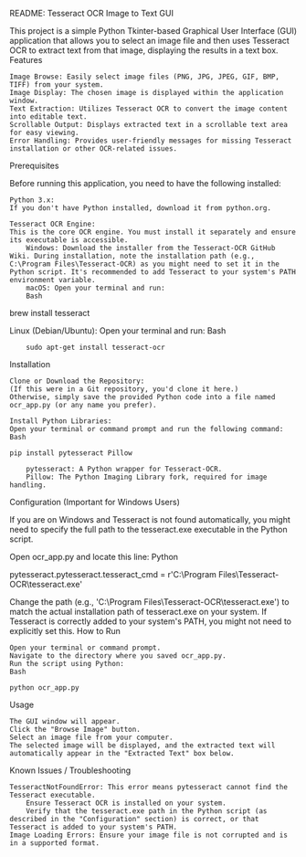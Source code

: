 README: Tesseract OCR Image to Text GUI

This project is a simple Python Tkinter-based Graphical User Interface (GUI) application that allows you to select an image file and then uses Tesseract OCR to extract text from that image, displaying the results in a text box.
Features

    Image Browse: Easily select image files (PNG, JPG, JPEG, GIF, BMP, TIFF) from your system.
    Image Display: The chosen image is displayed within the application window.
    Text Extraction: Utilizes Tesseract OCR to convert the image content into editable text.
    Scrollable Output: Displays extracted text in a scrollable text area for easy viewing.
    Error Handling: Provides user-friendly messages for missing Tesseract installation or other OCR-related issues.

Prerequisites

Before running this application, you need to have the following installed:

    Python 3.x:
    If you don't have Python installed, download it from python.org.

    Tesseract OCR Engine:
    This is the core OCR engine. You must install it separately and ensure its executable is accessible.
        Windows: Download the installer from the Tesseract-OCR GitHub Wiki. During installation, note the installation path (e.g., C:\Program Files\Tesseract-OCR) as you might need to set it in the Python script. It's recommended to add Tesseract to your system's PATH environment variable.
        macOS: Open your terminal and run:
        Bash

brew install tesseract

Linux (Debian/Ubuntu): Open your terminal and run:
Bash

        sudo apt-get install tesseract-ocr

Installation

    Clone or Download the Repository:
    (If this were in a Git repository, you'd clone it here.)
    Otherwise, simply save the provided Python code into a file named ocr_app.py (or any name you prefer).

    Install Python Libraries:
    Open your terminal or command prompt and run the following command:
    Bash

    pip install pytesseract Pillow

        pytesseract: A Python wrapper for Tesseract-OCR.
        Pillow: The Python Imaging Library fork, required for image handling.

Configuration (Important for Windows Users)

If you are on Windows and Tesseract is not found automatically, you might need to specify the full path to the tesseract.exe executable in the Python script.

Open ocr_app.py and locate this line:
Python

pytesseract.pytesseract.tesseract_cmd = r'C:\Program Files\Tesseract-OCR\tesseract.exe'

Change the path (e.g., 'C:\\Program Files\\Tesseract-OCR\\tesseract.exe') to match the actual installation path of tesseract.exe on your system. If Tesseract is correctly added to your system's PATH, you might not need to explicitly set this.
How to Run

    Open your terminal or command prompt.
    Navigate to the directory where you saved ocr_app.py.
    Run the script using Python:
    Bash

    python ocr_app.py

Usage

    The GUI window will appear.
    Click the "Browse Image" button.
    Select an image file from your computer.
    The selected image will be displayed, and the extracted text will automatically appear in the "Extracted Text" box below.

Known Issues / Troubleshooting

    TesseractNotFoundError: This error means pytesseract cannot find the Tesseract executable.
        Ensure Tesseract OCR is installed on your system.
        Verify that the tesseract.exe path in the Python script (as described in the "Configuration" section) is correct, or that Tesseract is added to your system's PATH.
    Image Loading Errors: Ensure your image file is not corrupted and is in a supported format.

